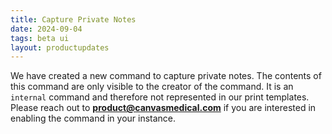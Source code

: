 ```yaml
---
title: Capture Private Notes 
date: 2024-09-04
tags: beta ui
layout: productupdates
---
```

We have created a new command to capture private notes. The contents of this command are only visible to the creator of the command. It is an `internal` command and therefore not represented in our print templates. Please reach out to **product@canvasmedical.com** if you are interested in enabling the command in your instance. 
